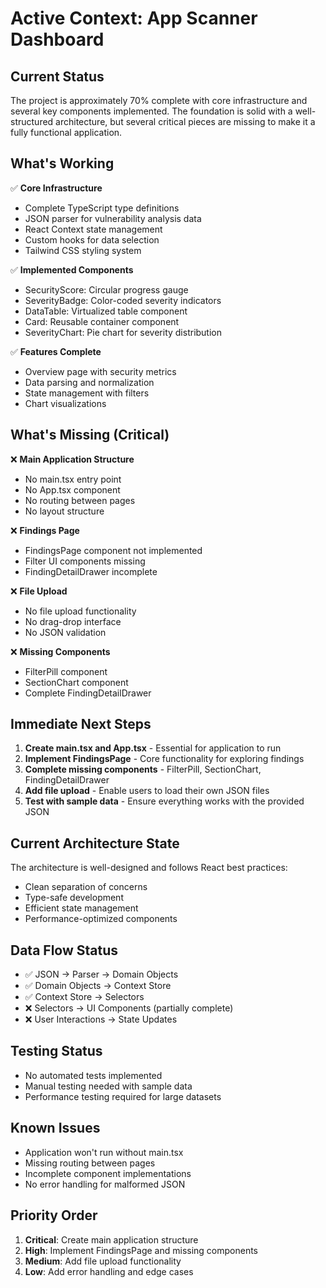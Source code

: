 # Active Context: App Scanner Dashboard

## Current Status
The project is approximately 70% complete with core infrastructure and several key components implemented. The foundation is solid with a well-structured architecture, but several critical pieces are missing to make it a fully functional application.

## What's Working
✅ **Core Infrastructure**
- Complete TypeScript type definitions
- JSON parser for vulnerability analysis data
- React Context state management
- Custom hooks for data selection
- Tailwind CSS styling system

✅ **Implemented Components**
- SecurityScore: Circular progress gauge
- SeverityBadge: Color-coded severity indicators
- DataTable: Virtualized table component
- Card: Reusable container component
- SeverityChart: Pie chart for severity distribution

✅ **Features Complete**
- Overview page with security metrics
- Data parsing and normalization
- State management with filters
- Chart visualizations

## What's Missing (Critical)
❌ **Main Application Structure**
- No main.tsx entry point
- No App.tsx component
- No routing between pages
- No layout structure

❌ **Findings Page**
- FindingsPage component not implemented
- Filter UI components missing
- FindingDetailDrawer incomplete

❌ **File Upload**
- No file upload functionality
- No drag-drop interface
- No JSON validation

❌ **Missing Components**
- FilterPill component
- SectionChart component
- Complete FindingDetailDrawer

## Immediate Next Steps
1. **Create main.tsx and App.tsx** - Essential for application to run
2. **Implement FindingsPage** - Core functionality for exploring findings
3. **Complete missing components** - FilterPill, SectionChart, FindingDetailDrawer
4. **Add file upload** - Enable users to load their own JSON files
5. **Test with sample data** - Ensure everything works with the provided JSON

## Current Architecture State
The architecture is well-designed and follows React best practices:
- Clean separation of concerns
- Type-safe development
- Efficient state management
- Performance-optimized components

## Data Flow Status
- ✅ JSON → Parser → Domain Objects
- ✅ Domain Objects → Context Store
- ✅ Context Store → Selectors
- ❌ Selectors → UI Components (partially complete)
- ❌ User Interactions → State Updates

## Testing Status
- No automated tests implemented
- Manual testing needed with sample data
- Performance testing required for large datasets

## Known Issues
- Application won't run without main.tsx
- Missing routing between pages
- Incomplete component implementations
- No error handling for malformed JSON

## Priority Order
1. **Critical**: Create main application structure
2. **High**: Implement FindingsPage and missing components
3. **Medium**: Add file upload functionality
4. **Low**: Add error handling and edge cases

